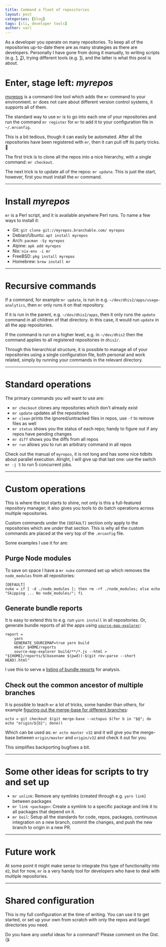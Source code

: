 ```yaml
---
title: Command a fleet of repositories
layout: post
categories: [blog]
tags: [cli, developer tools]
author: varl
---
```


As a developer you operate on many repositories. To keep all of the
repositories up-to-date there are as many strategies as there are
developers. Personally I have gone from doing it manually, to writing
scripts (e.g. [1](https://github.com/varl/scripts/blob/master/clone-apps.sh), [2](https://github.com/varl/scripts/blob/master/apps.sh)),
trying different tools (e.g. [1](https://github.com/mateodelnorte/meta)), and the latter is what this post is about.

# Enter, stage left: _myrepos_

[myrepos](https://myrepos.branchable.com/) is a command-line tool which
adds the `mr` command to your environment. `mr` does not care about
different version control systems, it supports all of them.

The standard way to use `mr` is to go into each one of your repositories
and run the command `mr register` for `mr` to add it to your
configuration file in `~/.mrconfig`.

This is a bit tedious, though it can easily be automated. After all the
repositories have been registered with `mr`, then it can pull off its
party tricks. :tada:

The first trick is to clone all the repos into a nice hierarchy, with a
single command: `mr checkout`.

The next trick is to update all of the repos: `mr update`. This is just
the start, however, first you must install the `mr` command.

---

# Install _myrepos_

`mr` is a Perl script, and it is available anywhere Perl runs. To name
a few ways to install it:

- Git: `git clone git://myrepos.branchable.com/ myrepos`
- Debian/Ubuntu: `apt install myrepos`
- Arch: `pacman -Sy myrepos`
- Alpine: `apk add myrepos`
- Nix: `nix-env -i mr`
- FreeBSD: `pkg install myrepos`
- Homebrew: `brew install mr`

---

# Recursive commands

If a command, for example `mr update`, is run in e.g.
`~/dev/dhis2/apps/usage-analytics`, then `mr` only runs it on that
repository.

If it is run in the parent, e.g.
`~/dev/dhis2/apps`, then it only runs the `update` command in all children
of that directory. In this case, it would run `update` in all the app
repositories.

If the command is run on a higher level, e.g. in `~/dev/dhis2` then the
command applies to all registered repositories in `dhis2/`.

Through this hierarchical structure, it is possible to manage all of
your repositories using a single configuration file, both personal and
work related, simply by running your commands in the relevant directory.

---

# Standard operations

The primary commands you will want to use are:

- `mr checkout` clones any repositories which don't already exist
- `mr update` updates all the repositories
- `mr clean` prints the ignored/untracked files in repos, use `-f` to
  remove files as well
- `mr status` shows you the status of each repo; handy to figure out if
  any repos have pending changes
- `mr diff` shows you the diffs from all repos
- `mr run` allows you to run an arbitrary command in all repos

Check out the manual of `myrepos`, it is not long and has some nice
tidbits about parallel execution. Alright, I will give up that last one:
use the switch `mr -j 5` to run 5 concurrent jobs.

---

# Custom operations

This is where the tool starts to shine, not only is this a full-featured
repository manager; it also gives you tools to do batch operations
across multiple repositories.

Custom commands under the `[DEFAULT]` section only apply to the
repositories which are _under_ that section. This is why all the custom
commands are placed at the very top of the `.mrconfig` file.

Some examples I use it for are:

## Purge Node modules

To save on space I have a `mr nuke` command set up which removes the
`node_modules` from all repositories:

```
[DEFAULT]
nuke = if [ -d ./node_modules ]; then rm -rf ./node_modules; else echo "Skipping ... No node_modules/"; fi
```

## Generate bundle reports

It is easy to extend this to e.g. run `yarn install` in all
repositories. Or, generate bundle reports of all the apps using
[`source-map-explorer`](https://github.com/danvk/source-map-explorer):

```
report =
    yarn
    GENERATE_SOURCEMAP=true yarn build
    mkdir $HOME/reports
    source-map-explorer build/**/*.js --html > "${HOME}/reports/$(basename $(pwd))-$(git rev-parse --short HEAD).html"
```

I use this to serve a [listing of bundle
reports](https://dhis2.vardevs.se/reports/) for analysis.

## Check out the common ancestor of multiple branches

It is possible to teach `mr` a lot of tricks, some handier than others,
for example [figuring out the merge-base for different branches](/guides/git-workflow):

```
octo = git checkout $(git merge-base --octopus $(for b in "$@"; do echo "origin/${b}"; done))
```

Which can be used as: `mr octo master v32` and it will give you the
merge-base between `origin/master` and `origin/v32` and check it out for
you.

This simplifies backporting bugfixes a bit.

---

# Some other ideas for scripts to try and set up

- `mr unlink`: Remove any symlinks (created through e.g. `yarn link`) between packages
- `mr link <package>`: Create a symlink to a specific package and link
  it to all packages that depend on it.
- `mr boil`: Setup all the standards for code, repos, packages,
  continuous integration on a new branch, commit the changes, and push
  the new branch to origin in a new PR.

---

# Future work

At some point it might make sense to integrate this type of
functionality into `d2`, but for now, `mr` is a very handy tool for
developers who have to deal with multiple repositories.

---

# Shared configuration

This is my full configuration at the time of writing. You can use it to
get started, or set up your own from scratch with only the repos and
target directories you need.

<script src="https://gist.github.com/varl/4a853e6394ad2ebcf4a77c5ea0ff623a.js"></script>

Do you have any useful ideas for a command? Please comment on the Gist. :kissing_heart:
